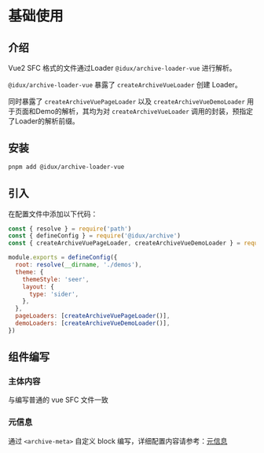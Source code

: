 # 基础使用

## 介绍

Vue2 SFC 格式的文件通过Loader `@idux/archive-loader-vue` 进行解析。

`@idux/archive-loader-vue` 暴露了 `createArchiveVueLoader` 创建 Loader。

同时暴露了 `createArchiveVuePageLoader` 以及 `createArchiveVueDemoLoader` 用于页面和Demo的解析，其均为对 `createArchiveVueLoader` 调用的封装，预指定了Loader的解析前缀。

## 安装

```bash
pnpm add @idux/archive-loader-vue
```

## 引入

在配置文件中添加以下代码：

```js
const { resolve } = require('path')
const { defineConfig } = require('@idux/archive')
const { createArchiveVuePageLoader, createArchiveVueDemoLoader } = require('@idux/archive-loader-vue')

module.exports = defineConfig({
  root: resolve(__dirname, './demos'),
  theme: {
    themeStyle: 'seer',
    layout: {
      type: 'sider',
    },
  },
  pageLoaders: [createArchiveVuePageLoader()],
  demoLoaders: [createArchiveVueDemoLoader()],
})
```

## 组件编写

### 主体内容

与编写普通的 vue SFC 文件一致

### 元信息

通过 `<archive-meta>` 自定义 block 编写，详细配置内容请参考：[元信息](/loader/vue/Meta/)